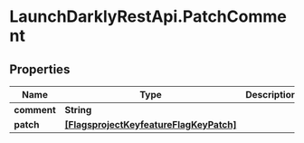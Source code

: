 # LaunchDarklyRestApi.PatchComment

## Properties
Name | Type | Description | Notes
------------ | ------------- | ------------- | -------------
**comment** | **String** |  | [optional] 
**patch** | [**[FlagsprojectKeyfeatureFlagKeyPatch]**](FlagsprojectKeyfeatureFlagKeyPatch.md) |  | [optional] 


